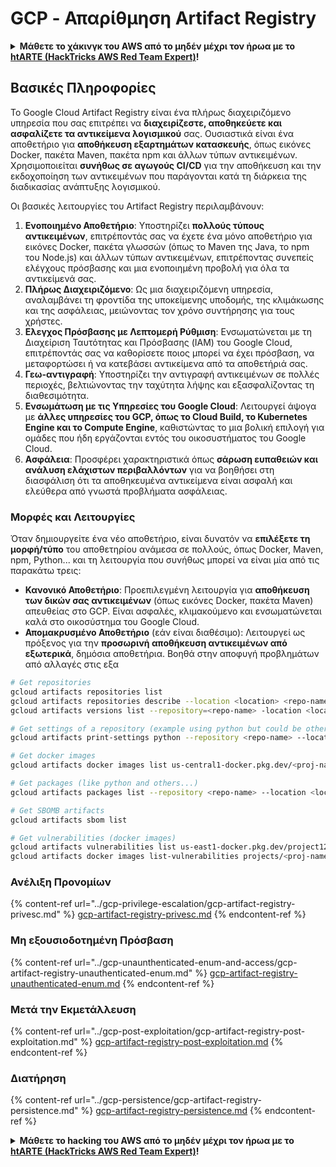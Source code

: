 # GCP - Απαρίθμηση Artifact Registry

<details>

<summary><strong>Μάθετε το χάκινγκ του AWS από το μηδέν μέχρι τον ήρωα με το</strong> <a href="https://training.hacktricks.xyz/courses/arte"><strong>htARTE (HackTricks AWS Red Team Expert)</strong></a><strong>!</strong></summary>

Άλλοι τρόποι υποστήριξης του HackTricks:

* Εάν θέλετε να δείτε την **εταιρεία σας να διαφημίζεται στο HackTricks** ή να **κατεβάσετε το HackTricks σε μορφή PDF** ελέγξτε τα [**ΣΧΕΔΙΑ ΣΥΝΔΡΟΜΗΣ**](https://github.com/sponsors/carlospolop)!
* Αποκτήστε το [**επίσημο PEASS & HackTricks swag**](https://peass.creator-spring.com)
* Ανακαλύψτε [**την Οικογένεια PEASS**](https://opensea.io/collection/the-peass-family), τη συλλογή μας από αποκλειστικά [**NFTs**](https://opensea.io/collection/the-peass-family)
* **Εγγραφείτε στη** 💬 [**ομάδα Discord**](https://discord.gg/hRep4RUj7f) ή στη [**ομάδα telegram**](https://t.me/peass) ή **ακολουθήστε** με στο **Twitter** 🐦 [**@carlospolopm**](https://twitter.com/carlospolopm)**.**
* **Μοιραστείτε τα χάκινγκ κόλπα σας υποβάλλοντας PRs στο** [**HackTricks**](https://github.com/carlospolop/hacktricks) και [**HackTricks Cloud**](https://github.com/carlospolop/hacktricks-cloud)
* &#x20;αποθετήρια github.

</details>

## Βασικές Πληροφορίες

Το Google Cloud Artifact Registry είναι ένα πλήρως διαχειριζόμενο υπηρεσία που σας επιτρέπει να **διαχειρίζεστε, αποθηκεύετε και ασφαλίζετε τα αντικείμενα λογισμικού** σας. Ουσιαστικά είναι ένα αποθετήριο για **αποθήκευση εξαρτημάτων κατασκευής**, όπως εικόνες Docker, πακέτα Maven, πακέτα npm και άλλων τύπων αντικειμένων. Χρησιμοποιείται **συνήθως σε αγωγούς CI/CD** για την αποθήκευση και την εκδοχοποίηση των αντικειμένων που παράγονται κατά τη διάρκεια της διαδικασίας ανάπτυξης λογισμικού.

Οι βασικές λειτουργίες του Artifact Registry περιλαμβάνουν:

1. **Ενοποιημένο Αποθετήριο**: Υποστηρίζει **πολλούς τύπους αντικειμένων**, επιτρέποντάς σας να έχετε ένα μόνο αποθετήριο για εικόνες Docker, πακέτα γλωσσών (όπως το Maven της Java, το npm του Node.js) και άλλων τύπων αντικειμένων, επιτρέποντας συνεπείς ελέγχους πρόσβασης και μια ενοποιημένη προβολή για όλα τα αντικείμενά σας.
2. **Πλήρως Διαχειριζόμενο**: Ως μια διαχειριζόμενη υπηρεσία, αναλαμβάνει τη φροντίδα της υποκείμενης υποδομής, της κλιμάκωσης και της ασφάλειας, μειώνοντας τον χρόνο συντήρησης για τους χρήστες.
3. **Ελεγχος Πρόσβασης με Λεπτομερή Ρύθμιση**: Ενσωματώνεται με τη Διαχείριση Ταυτότητας και Πρόσβασης (IAM) του Google Cloud, επιτρέποντάς σας να καθορίσετε ποιος μπορεί να έχει πρόσβαση, να μεταφορτώσει ή να κατεβάσει αντικείμενα από τα αποθετήριά σας.
4. **Γεω-αντιγραφή**: Υποστηρίζει την αντιγραφή αντικειμένων σε πολλές περιοχές, βελτιώνοντας την ταχύτητα λήψης και εξασφαλίζοντας τη διαθεσιμότητα.
5. **Ενσωμάτωση με τις Υπηρεσίες του Google Cloud**: Λειτουργεί άψογα με **άλλες υπηρεσίες του GCP, όπως το Cloud Build, το Kubernetes Engine και το Compute Engine**, καθιστώντας το μια βολική επιλογή για ομάδες που ήδη εργάζονται εντός του οικοσυστήματος του Google Cloud.
6. **Ασφάλεια**: Προσφέρει χαρακτηριστικά όπως **σάρωση ευπαθειών και ανάλυση ελάχιστων περιβαλλόντων** για να βοηθήσει στη διασφάλιση ότι τα αποθηκευμένα αντικείμενα είναι ασφαλή και ελεύθερα από γνωστά προβλήματα ασφάλειας.

### Μορφές και Λειτουργίες

Όταν δημιουργείτε ένα νέο αποθετήριο, είναι δυνατόν να **επιλέξετε τη μορφή/τύπο** του αποθετηρίου ανάμεσα σε πολλούς, όπως Docker, Maven, npm, Python... και τη λειτουργία που συνήθως μπορεί να είναι μία από τις παρακάτω τρεις:

* **Κανονικό Αποθετήριο**: Προεπιλεγμένη λειτουργία για **αποθήκευση των δικών σας αντικειμένων** (όπως εικόνες Docker, πακέτα Maven) απευθείας στο GCP. Είναι ασφαλές, κλιμακούμενο και ενσωματώνεται καλά στο οικοσύστημα του Google Cloud.
* **Απομακρυσμένο Αποθετήριο** (εάν είναι διαθέσιμο): Λειτουργεί ως πρόξενος για την **προσωρινή αποθήκευση αντικειμένων από εξωτερικά**, δημόσια αποθετήρια. Βοηθά στην αποφυγή προβλημάτων από αλλαγές στις εξα
```bash
# Get repositories
gcloud artifacts repositories list
gcloud artifacts repositories describe --location <location> <repo-name>
gcloud artifacts versions list --repository=<repo-name> -location <location> --package <package-name>

# Get settings of a repository (example using python but could be other)
gcloud artifacts print-settings python --repository <repo-name> --location <location>

# Get docker images
gcloud artifacts docker images list us-central1-docker.pkg.dev/<proj-name>/<repo-name>

# Get packages (like python and others...)
gcloud artifacts packages list --repository <repo-name> --location <location>

# Get SBOMB artifacts
gcloud artifacts sbom list

# Get vulnerabilities (docker images)
gcloud artifacts vulnerabilities list us-east1-docker.pkg.dev/project123/repository123/someimage@sha256:49765698074d6d7baa82f
gcloud artifacts docker images list-vulnerabilities projects/<proj-name>/locations/<location>/scans/<scan-uuid>
```
### Ανέλιξη Προνομίων

{% content-ref url="../gcp-privilege-escalation/gcp-artifact-registry-privesc.md" %}
[gcp-artifact-registry-privesc.md](../gcp-privilege-escalation/gcp-artifact-registry-privesc.md)
{% endcontent-ref %}

### Μη εξουσιοδοτημένη Πρόσβαση

{% content-ref url="../gcp-unaunthenticated-enum-and-access/gcp-artifact-registry-unauthenticated-enum.md" %}
[gcp-artifact-registry-unauthenticated-enum.md](../gcp-unaunthenticated-enum-and-access/gcp-artifact-registry-unauthenticated-enum.md)
{% endcontent-ref %}

### Μετά την Εκμετάλλευση

{% content-ref url="../gcp-post-exploitation/gcp-artifact-registry-post-exploitation.md" %}
[gcp-artifact-registry-post-exploitation.md](../gcp-post-exploitation/gcp-artifact-registry-post-exploitation.md)
{% endcontent-ref %}

### Διατήρηση

{% content-ref url="../gcp-persistence/gcp-artifact-registry-persistence.md" %}
[gcp-artifact-registry-persistence.md](../gcp-persistence/gcp-artifact-registry-persistence.md)
{% endcontent-ref %}

<details>

<summary><strong>Μάθετε το hacking του AWS από το μηδέν μέχρι τον ήρωα με το</strong> <a href="https://training.hacktricks.xyz/courses/arte"><strong>htARTE (HackTricks AWS Red Team Expert)</strong></a><strong>!</strong></summary>

Άλλοι τρόποι για να υποστηρίξετε το HackTricks:

* Εάν θέλετε να δείτε την **εταιρεία σας να διαφημίζεται στο HackTricks** ή να **κατεβάσετε το HackTricks σε μορφή PDF** ελέγξτε τα [**ΣΧΕΔΙΑ ΣΥΝΔΡΟΜΗΣ**](https://github.com/sponsors/carlospolop)!
* Αποκτήστε το [**επίσημο PEASS & HackTricks swag**](https://peass.creator-spring.com)
* Ανακαλύψτε [**The PEASS Family**](https://opensea.io/collection/the-peass-family), τη συλλογή μας από αποκλειστικά [**NFTs**](https://opensea.io/collection/the-peass-family)
* **Εγγραφείτε στη** 💬 [**ομάδα Discord**](https://discord.gg/hRep4RUj7f) ή στην [**ομάδα telegram**](https://t.me/peass) ή **ακολουθήστε** με στο **Twitter** 🐦 [**@carlospolopm**](https://twitter.com/carlospolopm)**.**
* **Μοιραστείτε τα hacking tricks σας υποβάλλοντας PRs στα** [**HackTricks**](https://github.com/carlospolop/hacktricks) και [**HackTricks Cloud**](https://github.com/carlospolop/hacktricks-cloud) αποθετήρια του github.

</details>
